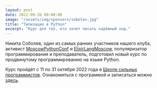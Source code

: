 ```yaml
---
layout: post
date: 2022-09-26 09:00:00
image: "/assets/img/sponsors/sobolev.jpg"
title: "Типизация в Python"
excerpt: "Курс для тех, кто хочет писать надёжный код."
---
```


Никита Соболев, один из самых ранних участников нашего клуба, активист [MoscowPythonConf](http://conf.python.ru/) и [ElixirLangMoscow](https://github.com/elixir-lang-moscow/site), популяризатор программирования и преподаватель, подготовил новый курс по продвинутому программированию на языке Python.

Курс пройдёт с 11 по 31 октября 2022 года в [Школе сильных программистов](https://education.borshev.com/). Ознакомиться с программой и записаться можно [здесь](https://education.borshev.com/python-typing).
